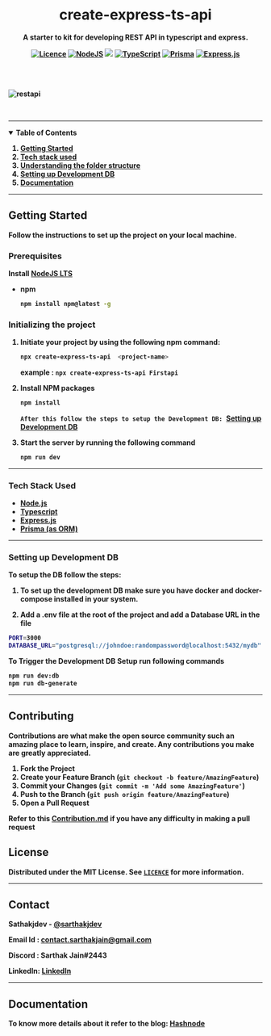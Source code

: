   <strong>
    <h1 align="center" >create-express-ts-api</h3>
<p align="center">
    <strong>
      A starter to kit for developing  REST API in typescript and express.
  </p>
  
<!-- PROJECT SHIELDS -->
<div align="center">

  <a href="">[![Licence](https://img.shields.io/github/license/Ileriayo/markdown-badges?style=for-the-badge)](./LICENSE)</a>
  <a href="">![NodeJS](https://img.shields.io/badge/node.js-6DA55F?style=for-the-badge&logo=node.js&logoColor=white)</a>
  <a href="">[<img src="https://img.shields.io/badge/NPM-%23000000.svg?style=for-the-badge&logo=npm&logoColor=white">](https://www.npmjs.com/package/create-express-ts-api)</a>
  <a href="">![TypeScript](https://img.shields.io/badge/typescript-%23007ACC.svg?style=for-the-badge&logo=typescript&logoColor=white)</a>
  <a href="">![Prisma](https://img.shields.io/badge/Prisma-3982CE?style=for-the-badge&logo=Prisma&logoColor=white)</a>
  <a href="">![Express.js](https://img.shields.io/badge/express.js-%23404d59.svg?style=for-the-badge&logo=express&logoColor=%2361DAFB)</a>

</div>

  
<br></br>

![restapi](https://user-images.githubusercontent.com/72249059/197589566-b2de5f90-1ddb-4d89-9811-e4da022bdd54.jpg)


<br />

---
<!-- TABLE OF CONTENTS -->
<details open="open">
  <summary>Table of Contents</summary>
  <ol>
    <li>
      <a href="#getting-started">Getting Started </a>
    </li>
    <li>
      <a href="#Tech-Stack-Used">Tech stack used</a>
    </li>
    <li><a href="#Understanding-the-folder-structure">Understanding the folder structure</a></li>
    <li><a href="#Setting-up-Development-DB">Setting up Development DB</a></li>
    <li><a href="#Documentation">Documentation</a></li>
  </ol>
</details>

---
## Getting Started

Follow the instructions to set up the project on your local machine.

### Prerequisites

Install [NodeJS LTS](https://nodejs.org/en/)

- npm

  ```sh
  npm install npm@latest -g
  ```

### Initializing the project

1. Initiate your project by using the following npm command:

   ```sh
   npx create-express-ts-api  <project-name>
   ```

   example : `npx create-express-ts-api Firstapi`

3. Install NPM packages

   ```sh
   npm install
   ```

   ```After this follow the steps to setup the Development DB: ```<a href="#Setting-up-Development-DB">Setting up Development DB</a>

4. Start the server by running the following command

   ```sh
   npm run dev
   ```
   
   
---   
### Tech Stack Used

- [Node.js](https://nodejs.org/en/docs/guides/getting-started-guide/)
- [Typescript](https://www.typescriptlang.org/docs/)
- [Express.js](https://expressjs.com/en/starter/hello-world.html)
- [Prisma (as ORM)](https://www.prisma.io/docs/getting-started)

---   

### Setting up Development DB

To setup the DB follow the steps:
1. To set up the development DB make sure you have docker and docker-compose installed in your system.

2. Add a .env file at the root of the project and add a Database URL in the file

```sh
PORT=3000
DATABASE_URL="postgresql://johndoe:randompassword@localhost:5432/mydb"
```

To Trigger the Development DB Setup run following commands 
```sh
npm run dev:db
npm run db-generate
```
---
## Contributing

Contributions are what make the open source community such an amazing place to learn, inspire, and create. Any contributions you make are **greatly appreciated**.

1. Fork the Project
2. Create your Feature Branch (`git checkout -b feature/AmazingFeature`)
3. Commit your Changes (`git commit -m 'Add some AmazingFeature'`)
4. Push to the Branch (`git push origin feature/AmazingFeature`)
5. Open a Pull Request

Refer to this [Contribution.md](https://github.com/sarthakjdev/create-express-ts-api/blob/main/Contributing.md) if you have any difficulty in making a pull request

## License

Distributed under the MIT License. See [`LICENCE`](https://github.com/sarthakjdev/create-express-ts-api/blob/main/LICENSE) for more information.

---

## Contact

Sathakjdev - [@sarthakjdev](https://twitter.com/sarthakjdev) 

Email Id : contact.sarthakjain@gmail.com

Discord : Sarthak Jain#2443

LinkedIn: [LinkedIn](https://www.linkedin.com/in/sarthakjdev/)

---
## Documentation

To know more details about it refer to the blog: [Hashnode](https://blog.sarthakjdev.com/develop-rest-apis)







